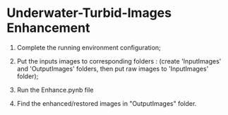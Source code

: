 # Underwater-Turbid-Images Enhancement

1. Complete the running environment configuration;
   
2. Put the inputs images to corresponding folders :
(create 'InputImages' and 'OutputImages' folders, then put raw images to 'InputImages' folder);

3. Run the Enhance.pynb file
   
4. Find the enhanced/restored images in "OutputImages" folder.
